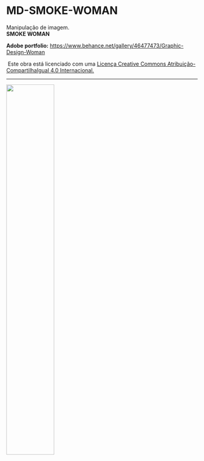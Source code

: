 # MD-SMOKE-WOMAN

Manipulação de imagem.
<br><b>SMOKE WOMAN</b><br>

<b>Adobe portfolio:</b> https://www.behance.net/gallery/46477473/Graphic-Design-Woman<br>

<img scr="https://s5.postimg.org/fuybv4a87/licen_a_de_uso.png"> Este obra está licenciado com uma <a href="creativecommons.org/licenses/by-sa/4.0/">Licença Creative Commons Atribuição-CompartilhaIgual 4.0 Internacional.</a>

<hr>
<img src='https://s5.postimg.org/whfw4735z/woman_smoke_2.jpg' width="50%" heigth="50%" align="center">
